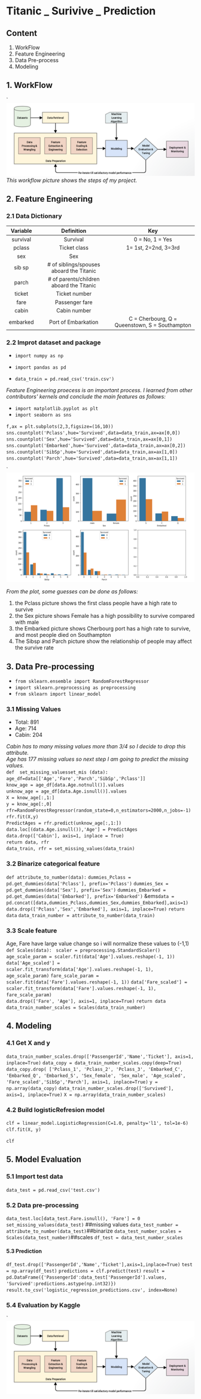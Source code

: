 # Titanic _ Surivive _ Prediction
## Content
1. WorkFlow
2. Feature Engineering
3. Data Pre-process
4. Modeling

## 1. WorkFlow
`![Alt Image Test](README_Pics/workflow.png "Workflow")
_This workflow picture shows the steps of my project._
## 2. Feature Engineering 
### 2.1 Data Dictionary

|Variable|Definition|Key|
|:------:|:--------:|:-:|
|survival|Survival|0 = No, 1 = Yes|
|pclass|Ticket class| 1= 1st, 2=2nd, 3=3rd|
|sex|Sex||
|sib sp|# of siblings/spouses aboard the Titanic|
|parch|# of parents/children aboard the Titanic|
|ticket|Ticket number||
|fare|Passenger fare||
|cabin|Cabin number||
|embarked|Port of Embarkation|C = Cherbourg, Q = Queenstown, S = Southampton||

### 2.2 Improt dataset and package
 * `import numpy as np`  
 * `import pandas as pd`  
 
 * `data_train = pd.read_csv('train.csv')`  

_Feature Engineering proecess is an important process.  I learned from other contributors' kernels and conclude the main features as follows:_

* `import matplotlib.pyplot as plt`
* `import seaborn as sns`

`f,ax = plt.subplots(2,3,figsize=(16,10))`
`sns.countplot('Pclass',hue='Survived',data=data_train,ax=ax[0,0])`
`sns.countplot('Sex',hue='Survived',data=data_train,ax=ax[0,1])`
`sns.countplot('Embarked',hue='Survived',data=data_train,ax=ax[0,2])`
`sns.countplot('SibSp',hue='Survived',data=data_train,ax=ax[1,0])`
`sns.countplot('Parch',hue='Survived',data=data_train,ax=ax[1,1])`

`![Alt Image Test](README_Pics/feature_engineering.png "feature engineering")

_From the plot, some guesses can be done as follows:_  
1. the Pclass picture shows the first class people have a high rate to survive  
2. the Sex picture shows Female has a high possibility to survive compared with male  
3. the Embarked picture shows Cherbourg port has a high rate to survive, and most people died on Southampton  
4. The Sibsp and Parch picture show the relationship of people may affect the survive rate
## 3. Data Pre-processing
* `from sklearn.ensemble import RandomForestRegressor`
* `import sklearn.preprocessing as preprocessing`
* `from sklearn import linear_model`
  
### 3.1 Missing Values
* Total: 891
* Age: 714 
* Cabin: 204  

_Cabin has to many missing values more than 3/4 so I decide to drop this attribute._  
_Age has 177 missing values so next step I am going to predict the missing values._  
`def  set_missing_valuesset_mis (data):`  
  `age_df=data[['Age','Fare','Parch','SibSp','Pclass']]`    
  `know_age = age_df[data.Age.notnull()].values`  
  `unknow_age = age_df[data.Age.isnull()].values`  
  `X = know_age[:,1:]`    
  `y = know_age[:,0]`  
  `rfr=RandomForestRegressor(random_state=0,n_estimators=2000,n_jobs=-1)`  
  `rfr.fit(X,y)`  
  `PredictAges = rfr.predict(unknow_age[:,1:])`  
  `data.loc[(data.Age.isnull()),'Age'] = PredictAges`  
  `data.drop(['Cabin'], axis=1, inplace = True)`  
  `return data, rfr`  
`data_train, rfr = set_missing_values(data_train)`  
### 3.2 Binarize categorical feature
`def attribute_to_number(data):`
`dummies_Pclass = pd.get_dummies(data['Pclass'], prefix='Pclass')`
`dummies_Sex = pd.get_dummies(data['Sex'], prefix='Sex')`
`dummies_Embarked = pd.get_dummies(data['Embarked'], prefix='Embarked')`
&ems`data = pd.concat([data,dummies_Pclass,dummies_Sex,dummies_Embarked],axis=1)`
`data.drop(['Pclass','Sex','Embarked'], axis=1, inplace=True)`
`return data`
`data_train_number = attribute_to_number(data_train)`
### 3.3 Scale feature
Age, Fare have large value change so i will normalize these values to (-1,1)  
`def Scales(data): `
`scaler = preprocessing.StandardScaler()`
`age_scale_param = scaler.fit(data['Age'].values.reshape(-1, 1))`
`data['Age_scaled'] = scaler.fit_transform(data['Age'].values.reshape(-1, 1), age_scale_param)`
`fare_scale_param = scaler.fit(data['Fare'].values.reshape(-1, 1))`
`data['Fare_scaled'] = scaler.fit_transform(data['Fare'].values.reshape(-1, 1), fare_scale_param)`   
`data.drop(['Fare', 'Age'], axis=1, inplace=True)`
`return data`
`data_train_number_scales = Scales(data_train_number)`
## 4. Modeling
### 4.1 Get X and y
`data_train_number_scales.drop(['PassengerId','Name','Ticket'], axis=1, inplace=True)`
`data_copy = data_train_number_scales.copy(deep=True) `
`data_copy.drop(
        ['Pclass_1', 'Pclass_2', 'Pclass_3', 'Embarked_C', 'Embarked_Q', 'Embarked_S', 'Sex_female', 'Sex_male',
         'Age_scaled', 'Fare_scaled','SibSp','Parch'], axis=1, inplace=True)`
`y = np.array(data_copy)`
`data_train_number_scales.drop(['Survived'], axis=1, inplace=True)`
`X = np.array(data_train_number_scales) `
### 4.2 Build logisticRefresion model
`clf = linear_model.LogisticRegression(C=1.0, penalty='l1', tol=1e-6)`
`clf.fit(X, y)`   

`clf`
## 5. Model Evaluation
### 5.1 Import test data
`data_test = pd.read_csv('test.csv')`
### 5.2 Data pre-processing 
`data_test.loc[data_test.Fare.isnull(), 'Fare'] = 0`
`set_missing_values(data_test)` ##missing values
`data_test_number = attribute_to_number(data_test)`##binarize
`data_test_number_scales = Scales(data_test_number)`##scales 
`df_test = data_test_number_scales`
#### 5.3 Prediction
`df_test.drop(['PassengerId','Name','Ticket'],axis=1,inplace=True)`
`test = np.array(df_test)`
`predictions = clf.predict(test)`
`result = pd.DataFrame({'PassengerId':data_test['PassengerId'].values, 'Survived':predictions.astype(np.int32)})`
`result.to_csv('logistic_regression_predictions.csv', index=None)`
### 5.4 Evaluation by Kaggle
`![Alt Image Test](README_Pics/workflow.png "Kaggle_scores")
